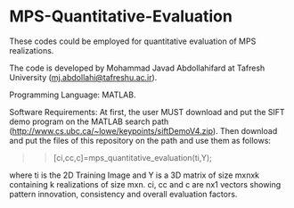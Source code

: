 # MPS-Quantitative-Evaluation
These codes could be employed for quantitative evaluation of MPS realizations.

The code is developed by Mohammad Javad Abdollahifard at Tafresh University (mj.abdollahi@tafreshu.ac.ir).

Programming Language: MATLAB.

Software Requirements: At first, the user MUST download and put the SIFT demo program on the MATLAB search path (http://www.cs.ubc.ca/~lowe/keypoints/siftDemoV4.zip). 
Then download and put the files of this repository on the path and use them as follows:

>>[ci,cc,c]=mps_quantitative_evaluation(ti,Y);

where ti is the 2D Training Image and Y is a 3D matrix of size mxnxk containing k realizations of size mxn. 
ci, cc and c are nx1 vectors showing pattern innovation, consistency and overall evaluation factors. 
